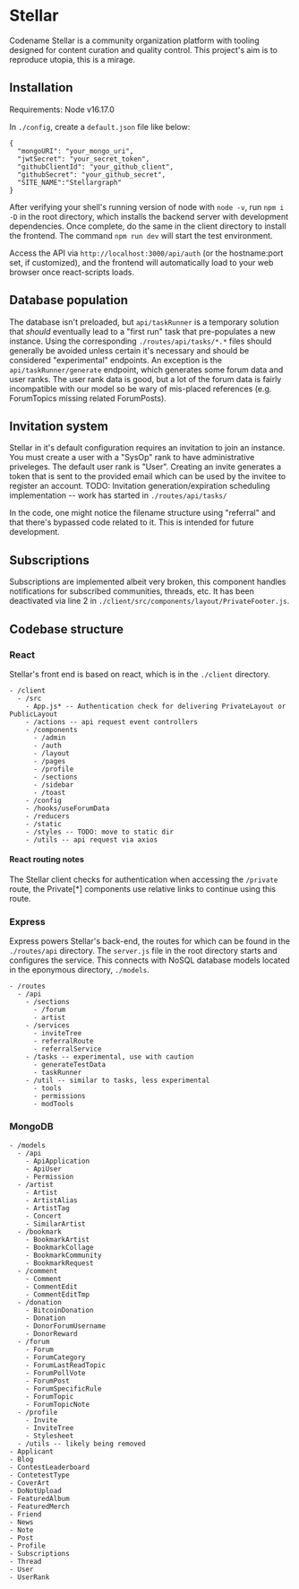 # Stellar

Codename Stellar is a community organization platform with tooling designed for content curation and quality control. This project's aim is to reproduce utopia, this is a mirage.

## Installation

Requirements: Node  v16.17.0

In `./config`, create a `default.json` file like below:

```
{
  "mongoURI": "your_mongo_uri",
  "jwtSecret": "your_secret_token",
  "githubClientId": "your_github_client",
  "githubSecret": "your_github_secret",
  "SITE_NAME":"Stellargraph"
}
```

After verifying your shell's running version of node with `node -v`, run `npm i -D` in the root directory, which installs the backend server with development dependencies. Once complete, do the same in the client directory to install the frontend. The command `npm run dev` will start the test environment. 

Access the API via `http://localhost:3000/api/auth` (or the hostname:port set, if customized), and the frontend will automatically load to your web browser once react-scripts loads.

## Database population

The database isn't preloaded, but `api/taskRunner` is a temporary solution that _should_ eventually lead to a "first run" task that pre-populates a new instance. Using the corresponding `./routes/api/tasks/*.*` files should generally be avoided unless certain it's necessary and should be considered "experimental" endpoints. An exception is the `api/taskRunner/generate` endpoint, which generates some forum data and user ranks. The user rank data is good, but a lot of the forum data is fairly incompatible with our model so be wary of mis-placed references (e.g. ForumTopics missing related ForumPosts).

## Invitation system

Stellar in it's default configuration requires an invitation to join an instance. You must create a user with a "SysOp" rank to have administrative priveleges. The default user rank is "User". Creating an invite generates a token that is sent to the provided email which can be used by the invitee to register an account. TODO: Invitation generation/expiration scheduling implementation -- work has started in `./routes/api/tasks/`

In the code, one might notice the filename structure using "referral" and that there's bypassed code related to it. This is intended for future development.

## Subscriptions

Subscriptions are implemented albeit very broken, this component handles notifications for subscribed communities, threads, etc. It has been deactivated via line 2 in `./client/src/components/layout/PrivateFooter.js`.

## Codebase structure

### React

Stellar's front end is based on react, which is in the `./client` directory. 

```
- /client
  - /src
    - App.js* -- Authentication check for delivering PrivateLayout or PublicLayout
    - /actions -- api request event controllers
    - /components
      - /admin
      - /auth
      - /layout
      - /pages
      - /profile
      - /sections
      - /sidebar
      - /toast
    - /config
    - /hooks/useForumData
    - /reducers
    - /static
    - /styles -- TODO: move to static dir
    - /utils -- api request via axios
```

#### React routing notes

The Stellar client checks for authentication when accessing the `/private` route, the Private[*] components use relative links to continue using this route.

### Express

Express powers Stellar's back-end, the routes for which can be found in the `./routes/api` directory. The `server.js` file in the root directory starts and configures the service. This connects with NoSQL database models located in the eponymous directory, `./models`.

```
- /routes
  - /api
    - /sections
      - /forum
      - artist
    - /services
      - inviteTree
      - referralRoute
      - referralService
    - /tasks -- experimental, use with caution
      - generateTestData
      - taskRunner
    - /util -- similar to tasks, less experimental
      - tools
      - permissions
      - modTools
```

### MongoDB

```
- /models
  - /api
    - ApiApplication
    - ApiUser
    - Permission
  - /artist
    - Artist
    - ArtistAlias
    - ArtistTag
    - Concert
    - SimilarArtist
  - /bookmark
    - BookmarkArtist
    - BookmarkCollage
    - BookmarkCommunity
    - BookmarkRequest
  - /comment
    - Comment 
    - CommentEdit 
    - CommentEditTmp 
  - /donation
    - BitcoinDonation
    - Donation
    - DonorForumUsername
    - DonorReward
  - /forum
    - Forum
    - ForumCategory
    - ForumLastReadTopic
    - ForumPollVote
    - ForumPost
    - ForumSpecificRule
    - ForumTopic
    - ForumTopicNote
  - /profile
    - Invite
    - InviteTree
    - Stylesheet
  - /utils -- likely being removed
- Applicant
- Blog
- ContestLeaderboard
- ContetestType
- CoverArt
- DoNotUpload
- FeaturedAlbum
- FeaturedMerch
- Friend
- News
- Note
- Post
- Profile
- Subscriptions
- Thread
- User
- UserRank
```
